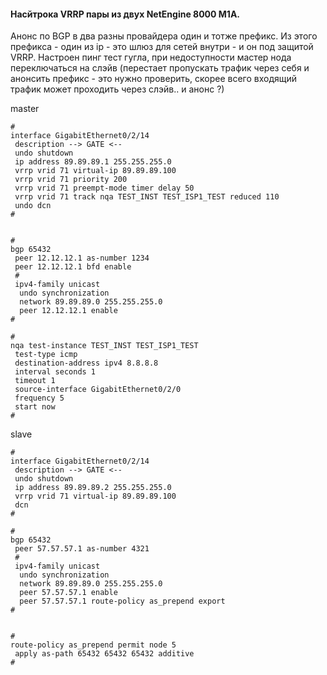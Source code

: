 #### Насйтрока VRRP пары из двух NetEngine 8000 M1A.

Анонс по BGP в два разны провайдера один и тотже префикс.
Из этого префикса - один из ip - это шлюз для сетей внутри - и он под защитой VRRP.
Настроен пинг тест гугла, при недоступности мастер нода переключаться на слэйв (перестает пропускать трафик через себя и анонсить префикс - это 
нужно проверить, скорее всего входящий трафик может проходить через слэйв.. и анонс ?)



master
```
#
interface GigabitEthernet0/2/14
 description --> GATE <--
 undo shutdown
 ip address 89.89.89.1 255.255.255.0
 vrrp vrid 71 virtual-ip 89.89.89.100
 vrrp vrid 71 priority 200
 vrrp vrid 71 preempt-mode timer delay 50
 vrrp vrid 71 track nqa TEST_INST TEST_ISP1_TEST reduced 110
 undo dcn
#


#
bgp 65432
 peer 12.12.12.1 as-number 1234
 peer 12.12.12.1 bfd enable
 #
 ipv4-family unicast
  undo synchronization
  network 89.89.89.0 255.255.255.0
  peer 12.12.12.1 enable
#

#
nqa test-instance TEST_INST TEST_ISP1_TEST
 test-type icmp
 destination-address ipv4 8.8.8.8
 interval seconds 1
 timeout 1
 source-interface GigabitEthernet0/2/0
 frequency 5
 start now
#
```


slave
```
#
interface GigabitEthernet0/2/14
 description --> GATE <--
 undo shutdown
 ip address 89.89.89.2 255.255.255.0
 vrrp vrid 71 virtual-ip 89.89.89.100
 dcn
#

#
bgp 65432
 peer 57.57.57.1 as-number 4321
 #
 ipv4-family unicast
  undo synchronization
  network 89.89.89.0 255.255.255.0
  peer 57.57.57.1 enable
  peer 57.57.57.1 route-policy as_prepend export
#


#
route-policy as_prepend permit node 5
 apply as-path 65432 65432 65432 additive
#
```

